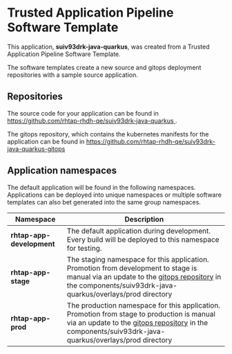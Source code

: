 # Trusted Application Pipeline Software Template

This application, **suiv93drk-java-quarkus**, was created from a Trusted Application Pipeline Software Template.

The software templates create a new source and gitops deployment repositories with a sample source application. 

## Repositories

The source code for your application can be found in [https://github.com/rhtap-rhdh-qe/suiv93drk-java-quarkus ](https://github.com/rhtap-rhdh-qe/suiv93drk-java-quarkus ).
 
The gitops repository, which contains the kubernetes manifests for the application can be found in 
[https://github.com/rhtap-rhdh-qe/suiv93drk-java-quarkus-gitops ](https://github.com/rhtap-rhdh-qe/suiv93drk-java-quarkus-gitops ) 

## Application namespaces 

The default application will be found in the following namespaces. Applications can be deployed into unique namespaces or multiple software templates can also bet generated into the same group namespaces.  

|  Namespace   |  Description   |  
| -------- | -------- |   
| **rhtap-app-development** | The default application during development. Every build will be deployed to this namespace for testing. | 
| **rhtap-app-stage** | The staging namespace for this application. Promotion from development to stage is manual via an update to the [gitops repository](https://github.com/rhtap-rhdh-qe/suiv93drk-java-quarkus-gitops ) in the components/suiv93drk-java-quarkus/overlays/prod directory |  
| **rhtap-app-prod** | The production namespace for this application. Promotion from stage to production is manual via an update to the [gitops repository](https://github.com/rhtap-rhdh-qe/suiv93drk-java-quarkus-gitops ) in the components/suiv93drk-java-quarkus/overlays/prod directory | 